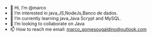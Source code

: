 - 👋 Hi, I’m @marco
- 👀 I’m interested in java,JS,NodeJs,Banco de dados.
- 🌱 I’m currently learning java,Java Scrypt and MySQL.
- 💞️ I’m looking to collaborate on Java
- 📫 How to reach me email: marco_gomesougaldino@outlook.com


